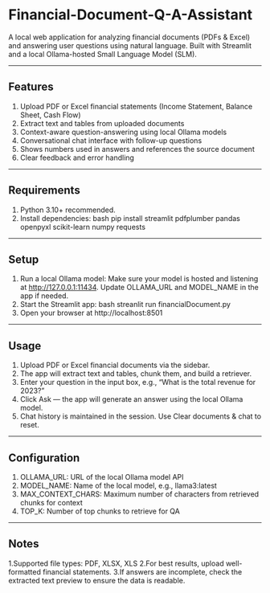 # Financial-Document-Q-A-Assistant
A local web application for analyzing financial documents (PDFs &amp; Excel) and answering user questions using natural language. Built with Streamlit and a local Ollama-hosted Small Language Model (SLM).

---

## Features
1. Upload PDF or Excel financial statements (Income Statement, Balance Sheet, Cash Flow)
2. Extract text and tables from uploaded documents
3. Context-aware question-answering using local Ollama models
4. Conversational chat interface with follow-up questions
5. Shows numbers used in answers and references the source document
6. Clear feedback and error handling

---

## Requirements
1. Python 3.10+ recommended.
2. Install dependencies:
bash
pip install streamlit pdfplumber pandas openpyxl scikit-learn numpy requests

---

## Setup
1. Run a local Ollama model:
Make sure your model is hosted and listening at http://127.0.0.1:11434. Update OLLAMA_URL and MODEL_NAME in the app if needed.
2. Start the Streamlit app:
bash
streanlit run financialDocument.py
3. Open your browser at http://localhost:8501

---

## Usage
1. Upload PDF or Excel financial documents via the sidebar.
2. The app will extract text and tables, chunk them, and build a retriever.
3. Enter your question in the input box, e.g., “What is the total revenue for 2023?”
4. Click Ask — the app will generate an answer using the local Ollama model.
5. Chat history is maintained in the session. Use Clear documents & chat to reset.

---

## Configuration
1. OLLAMA_URL: URL of the local Ollama model API
2. MODEL_NAME: Name of the local model, e.g., llama3:latest
3. MAX_CONTEXT_CHARS: Maximum number of characters from retrieved chunks for context
4. TOP_K: Number of top chunks to retrieve for QA

---

## Notes
1.Supported file types: PDF, XLSX, XLS
2.For best results, upload well-formatted financial statements.
3.If answers are incomplete, check the extracted text preview to ensure the data is readable.
